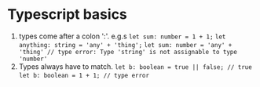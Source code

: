# Typescript basics
1. types come after a colon ':'. e.g.s
```let sum: number = 1 + 1;```
```let anything: string = 'any' + 'thing';```
```let sum: number = 'any' + 'thing' // type error: Type 'string' is not assignable to type 'number' ```
1. Types always have to match.
```let b: boolean = true || false; // true```
```let b: boolean = 1 + 1; // type error```
